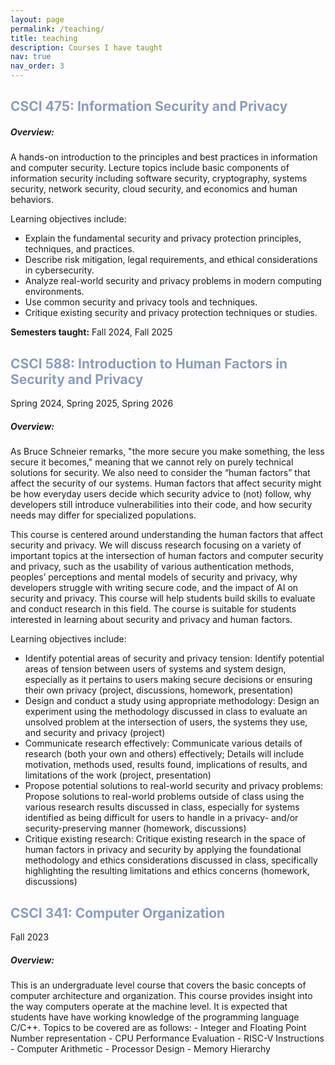 ```yaml
---
layout: page
permalink: /teaching/
title: teaching
description: Courses I have taught
nav: true
nav_order: 3
---
```

<h2><span style="color:#879EC3;">CSCI 475: Information Security and Privacy</span></h2>

<h5>Overview:</h5>
A hands-on introduction to the principles and best practices in information and computer security. Lecture topics include basic components of information security including software security, cryptography, systems security, network security, cloud security, and economics and human behaviors. 

Learning objectives include:
- Explain the fundamental security and privacy protection principles, techniques, and practices.
- Describe risk mitigation, legal requirements, and ethical considerations in cybersecurity.
- Analyze real-world security and privacy problems in modern computing environments.
- Use common security and privacy tools and techniques.
- Critique existing security and privacy protection techniques or studies.

**Semesters taught:** Fall 2024, Fall 2025

<h2><span style="color:#879EC3;">CSCI 588: Introduction to Human Factors in Security and Privacy</span></h2>
Spring 2024, Spring 2025, Spring 2026

<h5>Overview:</h5>
As Bruce Schneier remarks, "the more secure you make something, the less secure it becomes," meaning that we cannot rely on purely technical solutions for security. We also need to consider the “human factors” that affect the security of our systems. Human factors that affect security might be how everyday users decide which security advice to (not) follow, why developers still introduce vulnerabilities into their code, and how security needs may differ for specialized populations.

This course is centered around understanding the human factors that affect security and privacy. We will discuss research focusing on a variety of important topics at the intersection of human factors and computer security and privacy, such as the usability of various authentication methods, peoples’ perceptions and mental models of security and privacy, why developers struggle with writing secure code, and the impact of AI on security and privacy. This course will help students build skills to evaluate and conduct research in this field. The course is suitable for students interested in learning about security and privacy and human factors.

Learning objectives include:
- Identify potential areas of security and privacy tension: Identify potential areas of tension between users of systems and system design, especially as it pertains to users making secure decisions or ensuring their own privacy (project, discussions, homework, presentation)
- Design and conduct a study using appropriate methodology: Design an experiment using the methodology discussed in class to evaluate an unsolved problem at the intersection of users, the systems they use, and security and privacy (project)
- Communicate research effectively: Communicate various details of research (both your own and others) effectively; Details will include motivation, methods used, results found, implications of results, and limitations of the work (project, presentation)
- Propose potential solutions to real-world security and privacy problems: Propose solutions to real-world problems outside of class using the various research results discussed in class, especially for systems identified as being difficult for users to handle in a privacy- and/or security-preserving manner (homework, discussions)
- Critique existing research: Critique existing research in the space of human factors in privacy and security by applying the foundational methodology and ethics considerations discussed in class, specifically highlighting the resulting limitations and ethics concerns (homework, discussions)

<h2><span style="color:#879EC3;">CSCI 341: Computer Organization</span></h2>
Fall 2023

<h5>Overview:</h5>
This is an undergraduate level course that covers the basic concepts of computer architecture and organization. This course provides insight into the way computers operate at the machine level. It is expected that students have have working knowledge of the programming language C/C++. Topics to be covered are as follows: 
- Integer and Floating Point Number representation 
- CPU Performance Evaluation 
- RISC-V Instructions 
- Computer Arithmetic 
- Processor Design 
- Memory Hierarchy
